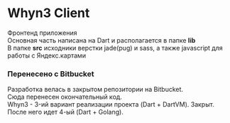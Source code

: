 # Whyn3 Client

Фронтенд приложения  
Основная часть написана на Dart и располагается в папке **lib**  
В папке **src** исходники верстки jade(pug) и sass, а также javascript для работы с Яндекс.картами

### Перенесено с Bitbucket

Разработка велась в закрытом репозитории на Bitbucket.  
Сюда перенесен окончательный код.  
Whyn3 - 3-ий вариант реализации проекта (Dart + DartVM). Закрыт.  
После него идет 4-ый (Dart + Golang).